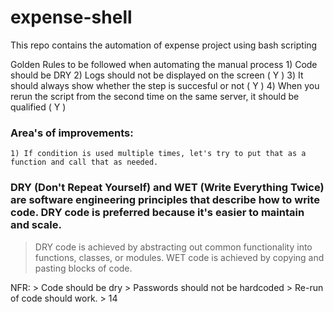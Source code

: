 # expense-shell
This repo contains the automation of expense project using bash scripting

Golden Rules to be followed when automating the manual process
    1) Code should be DRY 
    2) Logs should not be displayed on the screen ( Y )
    3) It should always show whether the step is succesful or not  ( Y )
    4) When you rerun the script from the second time on the same server, it should be qualified ( Y )

### Area's of improvements:
    1) If condition is used multiple times, let's try to put that as a function and call that as needed.

### DRY (Don't Repeat Yourself) and WET (Write Everything Twice) are software engineering principles that describe how to write code. DRY code is preferred because it's easier to maintain and scale. 
> DRY code is achieved by abstracting out common functionality into functions, classes, or modules. WET code is achieved by copying and pasting blocks of code. 

NFR:
    > Code should be dry
    > Passwords should not be hardcoded
    > Re-run of code should work.
    > 14

